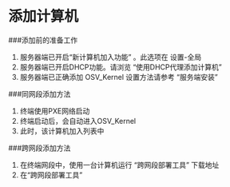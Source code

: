# 添加计算机

###添加前的准备工作
1. 服务器端已开启“新计算机加入功能” 。此选项在 设置-全局
2. 服务器端已开启DHCP功能。请浏览 “使用DHCP代理添加计算机”
3. 服务器端已正确添加 OSV_Kernel  设置方法请参考 “服务端安装”



###同网段添加方法
1. 终端使用PXE网络启动
2. 终端启动后，会自动进入OSV_Kernel
3. 此时，该计算机加入列表中



###跨网段添加方法
1.  在终端网段中，使用一台计算机运行 “跨网段部署工具”  下载地址
2.  在“跨网段部署工具” 


